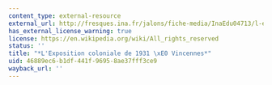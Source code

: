```yaml
---
content_type: external-resource
external_url: http://fresques.ina.fr/jalons/fiche-media/InaEdu04713/l-exposition-coloniale-de-1931-a-vincennes.html
has_external_license_warning: true
license: https://en.wikipedia.org/wiki/All_rights_reserved
status: ''
title: "*L'Exposition coloniale de 1931 \xE0 Vincennes*"
uid: 46889ec6-b1df-441f-9695-8ae37fff3ce9
wayback_url: ''
---
```

